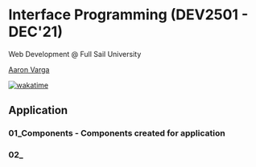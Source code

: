 # Interface Programming (DEV2501 - DEC'21)

Web Development @ Full Sail University

[Aaron Varga](https://www.iamaaronvarga.com)

[![wakatime](https://wakatime.com/badge/user/90da22c6-87e2-4dfa-baf6-b7751c291444/project/d674c5be-3b2a-413f-830a-a724a620462e.svg)](https://wakatime.com/badge/user/90da22c6-87e2-4dfa-baf6-b7751c291444/project/d674c5be-3b2a-413f-830a-a724a620462e)

## Application

### 01_Components - Components created for application

### 02_
